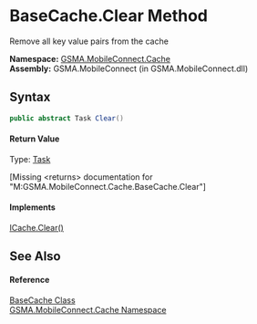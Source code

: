 BaseCache.Clear Method
======================
Remove all key value pairs from the cache

**Namespace:** [GSMA.MobileConnect.Cache][1]  
**Assembly:** GSMA.MobileConnect (in GSMA.MobileConnect.dll)

Syntax
------

```csharp
public abstract Task Clear()
```

#### Return Value
Type: [Task][2]  

[Missing &lt;returns> documentation for "M:GSMA.MobileConnect.Cache.BaseCache.Clear"]

#### Implements
[ICache.Clear()][3]  


See Also
--------

#### Reference
[BaseCache Class][4]  
[GSMA.MobileConnect.Cache Namespace][1]  

[1]: ../README.md
[2]: http://msdn.microsoft.com/en-us/library/dd235678
[3]: ../ICache/Clear.md
[4]: README.md
[5]: ../../_icons/Help.png